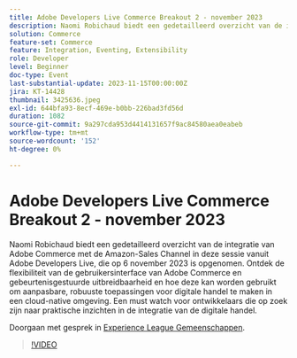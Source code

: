 ```yaml
---
title: Adobe Developers Live Commerce Breakout 2 - november 2023
description: Naomi Robichaud biedt een gedetailleerd overzicht van de integratie van Adobe Commerce met de Amazon-Sales Channel in deze sessie vanuit Adobe Developers Live, die op 6 november 2023 is opgenomen. Ontdek de flexibiliteit van de gebruikersinterface van Adobe Commerce en gebeurtenisgestuurde uitbreidbaarheid en hoe deze kan worden gebruikt om aanpasbare, robuuste toepassingen voor digitale handel te maken in een cloud-native omgeving. Een must watch voor ontwikkelaars die op zoek zijn naar praktische inzichten in de integratie van de digitale handel.
solution: Commerce
feature-set: Commerce
feature: Integration, Eventing, Extensibility
role: Developer
level: Beginner
doc-type: Event
last-substantial-update: 2023-11-15T00:00:00Z
jira: KT-14428
thumbnail: 3425636.jpeg
exl-id: 644bfa93-8ecf-469e-b0bb-226bad3fd56d
duration: 1082
source-git-commit: 9a297cda953d4414131657f9ac84580aea0eabeb
workflow-type: tm+mt
source-wordcount: '152'
ht-degree: 0%

---
```


# Adobe Developers Live Commerce Breakout 2 - november 2023

Naomi Robichaud biedt een gedetailleerd overzicht van de integratie van Adobe Commerce met de Amazon-Sales Channel in deze sessie vanuit Adobe Developers Live, die op 6 november 2023 is opgenomen. Ontdek de flexibiliteit van de gebruikersinterface van Adobe Commerce en gebeurtenisgestuurde uitbreidbaarheid en hoe deze kan worden gebruikt om aanpasbare, robuuste toepassingen voor digitale handel te maken in een cloud-native omgeving. Een must watch voor ontwikkelaars die op zoek zijn naar praktische inzichten in de integratie van de digitale handel.

Doorgaan met gesprek in [Experience League Gemeenschappen](https://adobe.ly/46M7lZK).

>[!VIDEO](https://video.tv.adobe.com/v/3425636/?learn=on)
